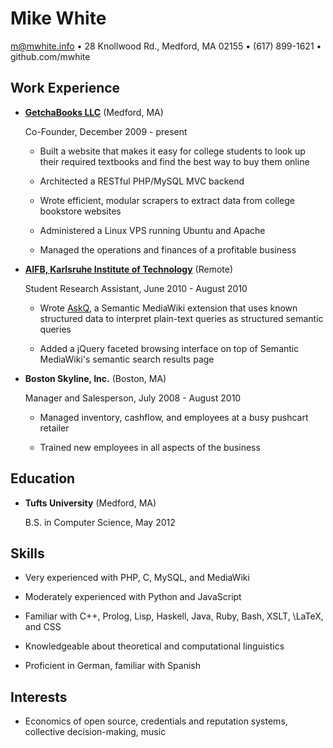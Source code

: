 Mike White
==========

m@mwhite.info • 28 Knollwood Rd., Medford, MA 02155 • (617) 899-1621 • github.com/mwhite

Work Experience
---------------

*   **[GetchaBooks LLC][1]** (Medford, MA)

    Co-Founder, December 2009 - present

    -   Built a website that makes it easy for college students to look up their
        required textbooks and find the best way to buy them online

    -   Architected a RESTful PHP/MySQL MVC backend

    -   Wrote efficient, modular scrapers to extract data from college bookstore
        websites

    -   Administered a Linux VPS running Ubuntu and Apache

    -   Managed the operations and finances of a profitable business

*   **[AIFB, Karlsruhe Institute of Technology][2]** (Remote)

    Student Research Assistant, June 2010 - August 2010

    -   Wrote [AskQ][3], a Semantic MediaWiki extension that uses known
        structured data to interpret plain-text queries as structured semantic
        queries

    -   Added a jQuery faceted browsing interface on top of Semantic MediaWiki's
        semantic search results page

*   **Boston Skyline, Inc.** (Boston, MA)

    Manager and Salesperson, July 2008 - August 2010

    -   Managed inventory, cashflow, and employees at a busy pushcart retailer

    -   Trained new employees in all aspects of the business

 [1]: http://www.getchbooks.com
 [2]: http://www.aifb.kit.edu
 [3]: http://www.mediawiki.org/wiki/Extension:AskQ

Education
---------

*   **Tufts University** (Medford, MA)

    B.S. in Computer Science, May 2012

Skills
------

*   Very experienced with PHP, C, MySQL, and MediaWiki

*   Moderately experienced with Python and JavaScript

*   Familiar with C++, Prolog, Lisp, Haskell, Java, Ruby, Bash, XSLT, \LaTeX, and CSS

*   Knowledgeable about theoretical and computational linguistics

*   Proficient in German, familiar with Spanish

Interests
---------

*   Economics of open source, credentials and reputation systems, collective
    decision-making, music
